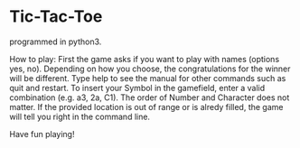 # Tic-Tac-Toe

programmed in python3. 

How to play:
First the game asks if you want to play with names (options yes, no). Depending on how you choose, the congratulations for the winner will be different. Type help to see the manual for other commands such as quit and restart. 
To insert your Symbol in the gamefield, enter a valid combination (e.g. a3, 2a, C1). The order of Number and Character does not matter. If the provided location is out of range or is alredy filled, the game will tell you right in the command line.

Have fun playing!
